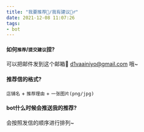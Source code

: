 ```yaml
---
title: "我要推荐🙋/我有建议🙋‍♂️"
date: 2021-12-08 11:07:26
tags:
- bot
---
```


#### 如何`推荐`/`提交建议`捏?

可以把邮件发到这个邮箱📮 [d1vaainiyo@gmail.com](mailto:d1vaainiyo@gmail.com) 哦~

#### 推荐信的格式?

`店铺名` + `推荐理由`  + `一张图片(png/jpg) ` 

#### bot什么时候会推送我的推荐?

会按照发信的顺序进行排列~
